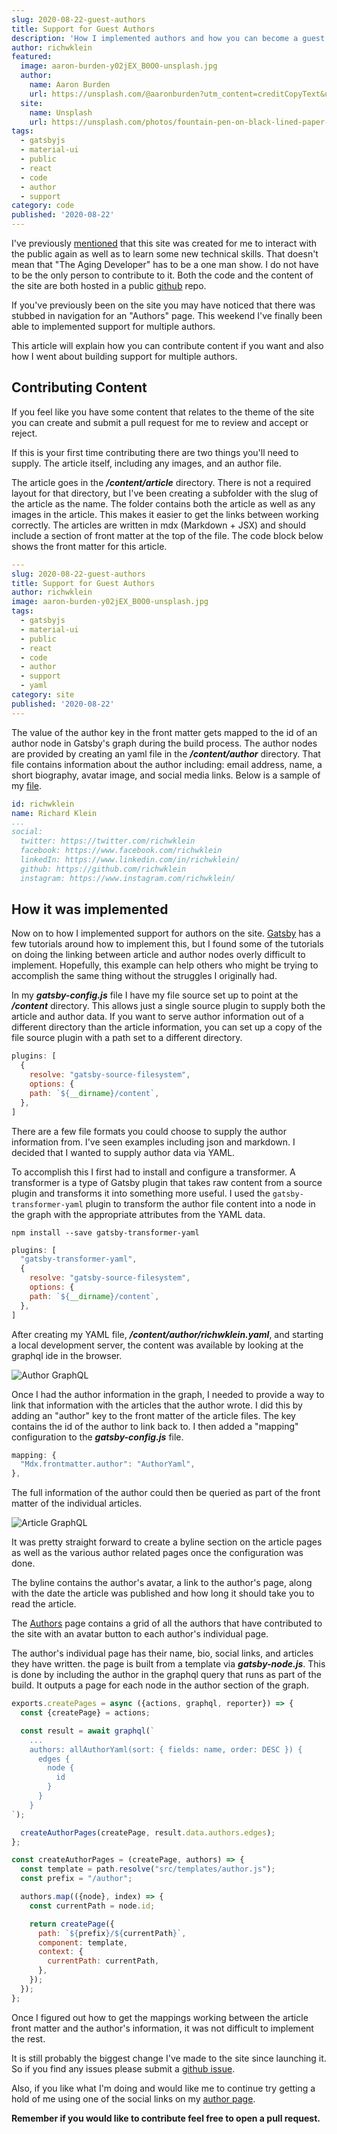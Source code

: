 ```yaml
---
slug: 2020-08-22-guest-authors
title: Support for Guest Authors
description: 'How I implemented authors and how you can become a guest author'
author: richwklein
featured:
  image: aaron-burden-y02jEX_B0O0-unsplash.jpg
  author:
    name: Aaron Burden
    url: https://unsplash.com/@aaronburden?utm_content=creditCopyText&utm_medium=referral&utm_source=unsplash
  site:
    name: Unsplash
    url: https://unsplash.com/photos/fountain-pen-on-black-lined-paper-y02jEX_B0O0?utm_content=creditCopyText&utm_medium=referral&utm_source=unsplash
tags:
  - gatsbyjs
  - material-ui
  - public
  - react
  - code
  - author
  - support
category: code
published: '2020-08-22'
---
```


I've previously [mentioned](/article/2020-07-21-intro) that this site was created for me to interact with the public again as well as to learn some new technical skills. That doesn't mean that "The Aging Developer" has to be a one man show. I do not have to be the only person to contribute to it. Both the code and the content of the site are both hosted in a public [github](https://github.com/richwklein/agingdeveloper) repo. 

If you've previously been on the site you may have noticed that there was stubbed in navigation for an "Authors" page. This weekend I've finally been able to implemented support for multiple authors. 

This article will explain how you can contribute content if you want and also how I went about building support for multiple authors.

## Contributing Content

If you feel like you have some content that relates to the theme of the site you can create and submit a pull request for me to review and accept or reject.

If this is your first time contributing there are two things you'll need to supply. The article itself, including any images, and an author file.

The article goes in the **_/content/article_** directory. There is not a required layout for that directory, but I've been creating a subfolder with the slug of the article as the name. The folder contains both the article as well as any images in the article. This makes it easier to get the links between working correctly. The articles are written in mdx (Markdown + JSX) and should include a section of front matter at the top of the file. The code block below shows the front matter for this article.

```yaml
---
slug: 2020-08-22-guest-authors
title: Support for Guest Authors
author: richwklein
image: aaron-burden-y02jEX_B0O0-unsplash.jpg
tags:
  - gatsbyjs
  - material-ui
  - public
  - react
  - code
  - author
  - support
  - yaml
category: site
published: '2020-08-22'
---
```

The value of the author key in the front matter gets mapped to the id of an author node in Gatsby's graph during the build process. The author nodes are provided by creating an yaml file in the **_/content/author_** directory. That file contains information about the author including: email address, name, a short biography, avatar image, and social media links. Below is a sample of my [file](https://github.com/richwklein/agingdeveloper/blob/master/content/author/richwklein.yaml).

```yaml
id: richwklein
name: Richard Klein
...
social:
  twitter: https://twitter.com/richwklein
  facebook: https://www.facebook.com/richwklein
  linkedIn: https://www.linkedin.com/in/richwklein/
  github: https://github.com/richwklein
  instagram: https://www.instagram.com/richwklein/
```

## How it was implemented

Now on to how I implemented support for authors on the site. [Gatsby](https://www.gatsbyjs.com/) has a few tutorials around how to implement this, but I found some of the tutorials on doing the linking between article and author nodes overly difficult to implement. Hopefully, this example can help others who might be trying to accomplish the same thing without the struggles I originally had.

In my **_gatsby-config.js_** file I have my file source set up to point at the **_/content_** directory. This allows just a single source plugin to supply both the article and author data. If you want to serve author information out of a different directory than the article information, you can set up a copy of the file source plugin with a path set to a different directory.

```js
plugins: [
  {
    resolve: "gatsby-source-filesystem",
    options: {
    path: `${__dirname}/content`,
  },
]
```

There are a few file formats you could choose to supply the author information from. I've seen examples including json and markdown. I decided that I wanted to supply author data via YAML. 

To accomplish this I first had to install and configure a transformer. A transformer is a type of Gatsby plugin that takes raw content from a source plugin and transforms it into something more useful. I used the `gatsby-transformer-yaml`
plugin to transform the author file content into a node in the graph with the appropriate attributes from the  YAML data.

```shell
npm install --save gatsby-transformer-yaml
```

```js
plugins: [
  "gatsby-transformer-yaml",
  {
    resolve: "gatsby-source-filesystem",
    options: {
    path: `${__dirname}/content`,
  },
]
```

After creating my YAML file, **_/content/author/richwklein.yaml_**, and starting a local development server, the content was available by looking at the graphql ide in the browser.

![Author GraphQL](author_graphql.png)

Once I had the author information in the graph, I needed to provide a way to link that information with the articles that the author wrote. I did this by adding an "author" key to the front matter of the article files. The key contains the id of the author to link back to. I then added a "mapping" configuration to the **_gatsby-config.js_** file. 

```js
mapping: {
  "Mdx.frontmatter.author": "AuthorYaml",
},
```

The full information of the author could then be queried as part of the front matter of the individual articles. 

![Article GraphQL](article_graphql.png)

It was pretty straight forward to create a byline section on the article pages as well as the various author related pages once the configuration was done. 

The byline contains the author's avatar, a link to the author's page, along with the date the article was published and how long it should take you to read the article.

The [Authors](https://agingdeveloper.com/author) page contains a grid of all the authors that have contributed to the site with an avatar button to each author's individual page. 

The author's individual page has their name, bio, social links, and articles they have written. the page is built from a template via **_gatsby-node.js_**. This is done by including the author in the graphql query that runs as part of the build. It outputs a page for each node in the author section of the graph.

```js
exports.createPages = async ({actions, graphql, reporter}) => {
  const {createPage} = actions;

  const result = await graphql(`
    ...
    authors: allAuthorYaml(sort: { fields: name, order: DESC }) {
      edges {
        node {
          id
        }
      }
    }
`);

  createAuthorPages(createPage, result.data.authors.edges);
};

const createAuthorPages = (createPage, authors) => {
  const template = path.resolve("src/templates/author.js");
  const prefix = "/author";

  authors.map(({node}, index) => {
    const currentPath = node.id;

    return createPage({
      path: `${prefix}/${currentPath}`,
      component: template,
      context: {
        currentPath: currentPath,
      },
    });
  });
};
```

Once I figured out how to get the mappings working between the article front matter and the author's information, it was not difficult to implement the rest.

It is still probably the biggest change I've made to the site since launching it. So if you find any issues please submit a [github issue](https://github.com/richwklein/agingdeveloper/issues).

Also, if you like what I'm doing and would like me to continue try getting a hold of me using one of the social links on my [author page](https://agingdeveloper.com/author/richwklein).

**Remember if you would like to contribute feel free to open a pull request.**
